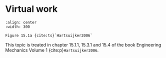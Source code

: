 ```{index} Virtual work
```
# Virtual work


```{figure} ./virtual_work_data/image.png
:align: center
:width: 300

Figure 15.1a {cite:ts}`Hartsuijker2006`
```

This topic is treated in chapter 15.1.1, 15.3.1 and 15.4 of the book Engineering Mechanics Volume 1 {cite:p}`Hartsuijker2006`.
